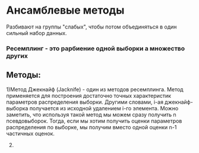 # Ансамблевые методы

Разбивают на группы "слабых", чтобы потом объединяться в один сильный набор данных.

### Ресемплинг - это раpбиение одной выборки а множество других

## Методы:

1)Метод Джекнайф (Jacknife) - один из методов ресемплинга. Метод применяется для построения достаточно точных характеристик параметров распределения выборки.
Другими словами, i-ая джекнайф-выборка получается из исходной удалением i-го элемента. Можно заметить, что используя такой метод мы можем сразу получить n псевдовыборок.
Тогда, если мы хотим получить оценки параметров распределения по выборке, мы получим вместо одной оценки n-1 частичных оценок.

2)

